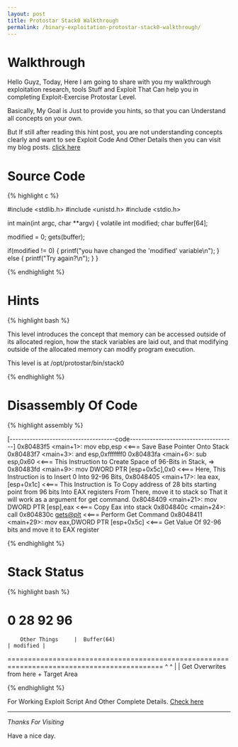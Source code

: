 ```yaml
---
layout: post
title: Protostar Stack0 Walkthrough
permalink: /binary-exploitation-protostar-stack0-walkthrough/
---
```



# Walkthrough
Hello Guyz,
Today, Here I am going to share with you my walkthrough exploitation research, tools Stuff and Exploit That Can help you in completing Exploit-Exercise Protostar Level.

Basically, My Goal is Just to provide you hints, so that you can Understand all concepts on your own.

But If still after reading this hint post, you are not understanding concepts clearly and want to see Exploit Code And Other Details then you can visit my blog posts. [click here](http://www.bitforestinfo.com/2018/04/binary-exploitation-protostar-stack0.html)


    
# Source Code

{% highlight c %}

#include <stdlib.h>
#include <unistd.h>
#include <stdio.h>

int main(int argc, char **argv)
{
  volatile int modified;
  char buffer[64];

  modified = 0;
  gets(buffer);

  if(modified != 0) {
      printf("you have changed the 'modified' variable\n");
  } else {
      printf("Try again?\n");
  }
}


{% endhighlight %}


# Hints



{% highlight bash %}

This level introduces the concept that memory can be accessed outside of its allocated region, how the stack variables are laid out, and that modifying outside of the allocated memory can modify program execution.

This level is at /opt/protostar/bin/stack0


{% endhighlight %}



# Disassembly Of Code


{% highlight assembly %}

[-------------------------------------code-------------------------------------]
   0x80483f5 <main+1>:	mov    ebp,esp                          <<=== Save Base Pointer Onto Stack 
   0x80483f7 <main+3>:	and    esp,0xfffffff0
   0x80483fa <main+6>:	sub    esp,0x60                         <<=== This Instruction to Create Space of 96-Bits in Stack,
=> 0x80483fd <main+9>:	mov    DWORD PTR [esp+0x5c],0x0         <<=== Here, This Instruction is to Insert 0 Into 92-96 Bits,
   0x8048405 <main+17>:	lea    eax,[esp+0x1c]                   <<=== This Instruction is To Copy address of 28 bits starting 
                                                                      point from 96 bits Into EAX registers From There, move it 
                                                                      to stack so That it will work as a argument for get command.
   0x8048409 <main+21>:	mov    DWORD PTR [esp],eax              <<=== Copy Eax into stack
   0x804840c <main+24>:	call   0x804830c <gets@plt>             <<=== Perform Get Command
   0x8048411 <main+29>:	mov    eax,DWORD PTR [esp+0x5c]         <<=== Get Value Of 92-96 bits and move it to EAX register




{% endhighlight %}




# Stack Status

{% highlight bash %}




0                        28                                                      92        96
 ============================================================================================
        Other Things     |  Buffer(64)                                           | modified | 
 ============================================================================================
                         ^                                                            ^
                         |                                                            |
                       Get Overwrites from here                                       +
                                                                                  Target Area

{% endhighlight %}



For Working Exploit Script And Other Complete Details. [Check here](http://www.bitforestinfo.com/2018/04/binary-exploitation-protostar-stack0.html)



----

*Thanks For Visiting*

Have a nice day.

